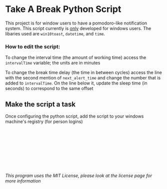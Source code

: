 # Take A Break Python Script
This project is for window users to have a pomodoro-like notification system. This script currently is <ins>only</ins> developed for windows users. The libaries used are ``win10toast``, ``datetime``, and ``time``. 

### How to edit the script:
To change the interval time (the amount of working time) access the ``intervalTime`` variable; the units are in minutes

To change the break time delay (the time in between cycles) access the line with the second mention of ``next_alert_time`` and change the number that is added to ``intervalTime``. On the line below it, update the sleep time (in seconds) to correspond to the same offset

## Make the script a task
Once configuring the python script, add the script to your windows machine's registry (for person logins)

###### <br><br><br><br><br><br><br><br>This program uses the MIT License, please look at the license page for more information</br></br></br></br></br></br></br></br>